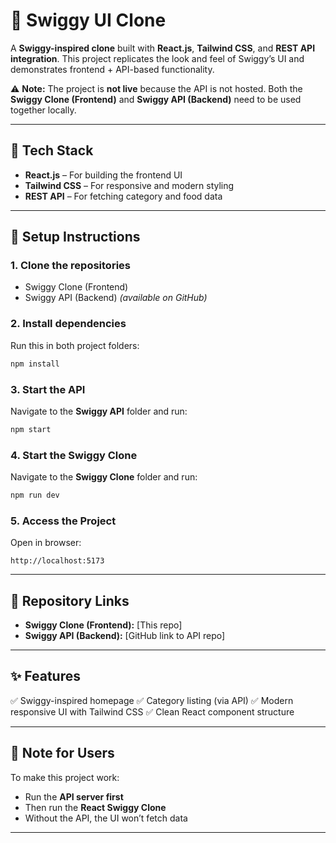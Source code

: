 
# 🍔 Swiggy UI Clone

A **Swiggy-inspired clone** built with **React.js**, **Tailwind CSS**, and **REST API integration**.
This project replicates the look and feel of Swiggy’s UI and demonstrates frontend + API-based functionality.

⚠️ **Note:** The project is **not live** because the API is not hosted. Both the **Swiggy Clone (Frontend)** and **Swiggy API (Backend)** need to be used together locally.

---

## 🚀 Tech Stack

* **React.js** – For building the frontend UI
* **Tailwind CSS** – For responsive and modern styling
* **REST API** – For fetching category and food data

---

## 📂 Setup Instructions

### 1. Clone the repositories

* Swiggy Clone (Frontend)
* Swiggy API (Backend) *(available on GitHub)*

### 2. Install dependencies

Run this in both project folders:

```bash
npm install
```

### 3. Start the API

Navigate to the **Swiggy API** folder and run:

```bash
npm start
```

### 4. Start the Swiggy Clone

Navigate to the **Swiggy Clone** folder and run:

```bash
npm run dev
```

### 5. Access the Project

Open in browser:

```
http://localhost:5173
```

---

## 🔗 Repository Links

* **Swiggy Clone (Frontend):** \[This repo]
* **Swiggy API (Backend):** \[GitHub link to API repo]

---

## ✨ Features

✅ Swiggy-inspired homepage
✅ Category listing (via API)
✅ Modern responsive UI with Tailwind CSS
✅ Clean React component structure

---

## 📌 Note for Users

To make this project work:

* Run the **API server first**
* Then run the **React Swiggy Clone**
* Without the API, the UI won’t fetch data

---
